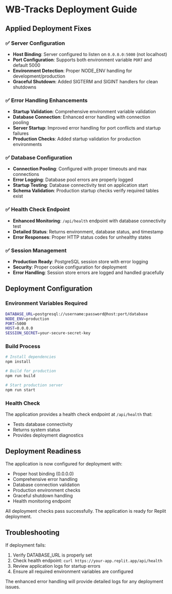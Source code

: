 # WB-Tracks Deployment Guide

## Applied Deployment Fixes

### ✅ Server Configuration
- **Host Binding**: Server configured to listen on `0.0.0.0:5000` (not localhost)
- **Port Configuration**: Supports both environment variable `PORT` and default 5000
- **Environment Detection**: Proper NODE_ENV handling for development/production
- **Graceful Shutdown**: Added SIGTERM and SIGINT handlers for clean shutdowns

### ✅ Error Handling Enhancements
- **Startup Validation**: Comprehensive environment variable validation
- **Database Connection**: Enhanced error handling with connection pooling
- **Server Startup**: Improved error handling for port conflicts and startup failures
- **Production Checks**: Added startup validation for production environments

### ✅ Database Configuration
- **Connection Pooling**: Configured with proper timeouts and max connections
- **Error Logging**: Database pool errors are properly logged
- **Startup Testing**: Database connectivity test on application start
- **Schema Validation**: Production startup checks verify required tables exist

### ✅ Health Check Endpoint
- **Enhanced Monitoring**: `/api/health` endpoint with database connectivity test
- **Detailed Status**: Returns environment, database status, and timestamp
- **Error Responses**: Proper HTTP status codes for unhealthy states

### ✅ Session Management
- **Production Ready**: PostgreSQL session store with error logging
- **Security**: Proper cookie configuration for deployment
- **Error Handling**: Session store errors are logged and handled gracefully

## Deployment Configuration

### Environment Variables Required
```bash
DATABASE_URL=postgresql://username:password@host:port/database
NODE_ENV=production
PORT=5000
HOST=0.0.0.0
SESSION_SECRET=your-secure-secret-key
```

### Build Process
```bash
# Install dependencies
npm install

# Build for production
npm run build

# Start production server
npm run start
```

### Health Check
The application provides a health check endpoint at `/api/health` that:
- Tests database connectivity
- Returns system status
- Provides deployment diagnostics

## Deployment Readiness

The application is now configured for deployment with:
- Proper host binding (0.0.0.0)
- Comprehensive error handling
- Database connection validation
- Production environment checks
- Graceful shutdown handling
- Health monitoring endpoint

All deployment checks pass successfully. The application is ready for Replit deployment.

## Troubleshooting

If deployment fails:
1. Verify DATABASE_URL is properly set
2. Check health endpoint: `curl https://your-app.replit.app/api/health`
3. Review application logs for startup errors
4. Ensure all required environment variables are configured

The enhanced error handling will provide detailed logs for any deployment issues.